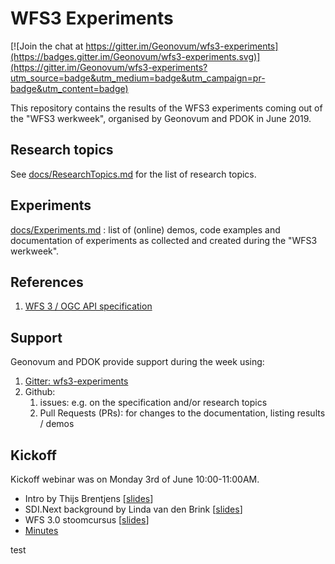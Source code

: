 # WFS3 Experiments

[![Join the chat at https://gitter.im/Geonovum/wfs3-experiments](https://badges.gitter.im/Geonovum/wfs3-experiments.svg)](https://gitter.im/Geonovum/wfs3-experiments?utm_source=badge&utm_medium=badge&utm_campaign=pr-badge&utm_content=badge)

This repository contains the results of the WFS3 experiments coming out of the "WFS3 werkweek", organised by Geonovum and PDOK in June 2019.

## Research topics
See [docs/ResearchTopics.md](docs/ResearchTopics.md) for the list of research topics.

## Experiments
[docs/Experiments.md](docs/Experiments.md) : list of (online) demos, code examples and documentation of experiments as collected and created during the "WFS3 werkweek".

## References
1. [WFS 3 / OGC API specification](https://github.com/opengeospatial/WFS_FES/)

## Support
Geonovum and PDOK provide support during the week using:
1. [Gitter: wfs3-experiments](https://gitter.im/Geonovum/wfs3-experiments)
1. Github:
   1. issues: e.g. on the specification and/or research topics
   1. Pull Requests (PRs): for changes to the documentation, listing results / demos

## Kickoff
Kickoff webinar was on Monday 3rd of June 10:00-11:00AM.

- Intro by Thijs Brentjens [[slides](https://github.com/Geonovum/wfs3-experiments/blob/master/slides/kickoff/20190527-WFS3-werkweek.pdf)]
- SDI.Next background by Linda van den Brink [[slides](https://github.com/Geonovum/wfs3-experiments/blob/master/slides/kickoff/20190603-Kickoff-intro-SDINext-WFS3.pdf)]
- WFS 3.0 stoomcursus [[slides](https://github.com/Geonovum/wfs3-experiments/blob/master/slides/kickoff/20190603-WFS3-stoomcursus.pdf)]
- [Minutes](https://github.com/Geonovum/wfs3-experiments/blob/master/docs/KickoffMinutes.md)

test
